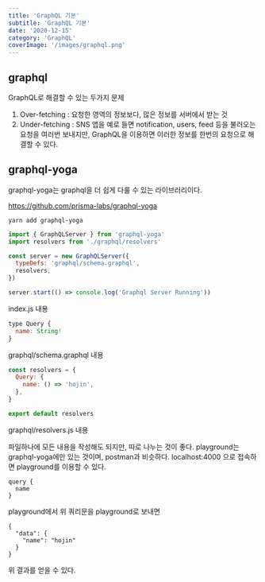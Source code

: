 ```yaml
---
title: 'GraphQL 기본'
subtitle: 'GraphQL 기본'
date: '2020-12-15'
category: 'GraphQL'
coverImage: '/images/graphql.png'
---
```


## graphql

GraphQL로 해결할 수 있는 두가지 문제

1. Over-fetching : 요청한 영역의 정보보다, 많은 정보를 서버에서 받는 것
2. Under-fetching : SNS 앱을 예로 들면 notification, users, feed 등을 불러오는 요청을 여러번 보내지만, GraphQL을 이용하면 이러한 정보를 한번의 요청으로 해결할 수 있다.

## graphql-yoga

graphql-yoga는 graphql을 더 쉽게 다룰 수 있는 라이브러리이다.

https://github.com/prisma-labs/graphql-yoga

```ssh
yarn add graphql-yoga
```

```js
import { GraphQLServer } from 'graphql-yoga'
import resolvers from './graphql/resolvers'

const server = new GraphQLServer({
  typeDefs: 'graphql/schema.graphql',
  resolvers,
})

server.start(() => console.log('Graphql Server Running'))
```

index.js 내용

```js
type Query {
  name: String!
}
```

graphql/schema.graphql 내용

```js
const resolvers = {
  Query: {
    name: () => 'hojin',
  },
}

export default resolvers
```

graphql/resolvers.js 내용

파일하나에 모든 내용을 작성해도 되지만, 따로 나누는 것이 좋다.
playground는 graphql-yoga에만 있는 것이며, postman과 비슷하다.
localhost:4000 으로 접속하면 playground를 이용할 수 있다.

```query
query {
  name
}
```

playground에서 위 쿼리문을 playground로 보내면

```
{
  "data": {
    "name": "hojin"
  }
}
```

위 결과를 얻을 수 있다.
